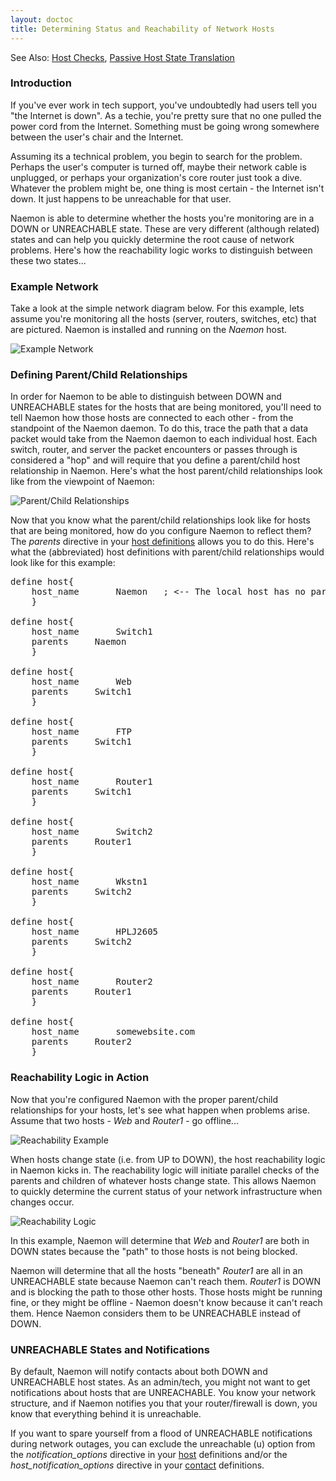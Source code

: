 ```yaml
---
layout: doctoc
title: Determining Status and Reachability of Network Hosts
---
```

<span class="glyphicon glyphicon-arrow-right"></span> See Also: <a href="hostchecks.html">Host Checks</a>, <a href="passivestatetranslation.html">Passive Host State Translation</a>

### Introduction

If you've ever work in tech support, you've undoubtedly had users tell you "the Internet is down".  As a techie, you're pretty sure that no one pulled the power cord from the Internet.  Something must be going wrong somewhere between the user's chair and the Internet.

Assuming its a technical problem, you begin to search for the problem.  Perhaps the user's computer is turned off, maybe their network cable is unplugged, or perhaps your organization's core router just took a dive.  Whatever the problem might be, one thing is most certain - the Internet isn't down.  It just happens to be unreachable for that user.

Naemon is able to determine whether the hosts you're monitoring are in a DOWN or UNREACHABLE state.  These are very different (although related) states and can help you quickly determine the root cause of network problems.  Here's how the reachability logic works to distinguish between these two states...

### Example Network

Take a look at the simple network diagram below.  For this example, lets assume you're monitoring all the hosts (server, routers, switches, etc) that are pictured.  Naemon is installed and running on the <i>Naemon</i> host.

<img src="images/reachability1.png" border="0" alt="Example Network" title="Example Network">

### Defining Parent/Child Relationships

In order for Naemon to be able to distinguish between DOWN and UNREACHABLE states for the hosts that are being monitored, you'll need to tell Naemon how those hosts are connected to each other - from the standpoint of the Naemon daemon.  To do this, trace the path that a data packet would take from the Naemon daemon to each individual host.  Each switch, router, and server the packet encounters or passes through is considered a "hop" and will require that you define a parent/child host relationship in Naemon.  Here's what the host parent/child relationships look like from the viewpoint of Naemon:

<img src="images/reachability2.png" border="0" alt="Parent/Child Relationships" title="Parent/Child Relationships">

Now that you know what the parent/child relationships look like for hosts that are being monitored, how do you configure Naemon to reflect them?  The <i>parents</i> directive in your <a href="objectdefinitions.html#host">host definitions</a> allows you to do this.  Here's what the (abbreviated) host definitions with parent/child relationships would look like for this example:

<pre>
define host{
	host_name		Naemon   ; <-- The local host has no parent - it is the topmost host
	}

define host{
	host_name		Switch1
	parents		Naemon
	}

define host{
	host_name		Web
	parents		Switch1
	}

define host{
	host_name		FTP
	parents		Switch1
	}

define host{
	host_name		Router1
	parents		Switch1
	}

define host{
	host_name		Switch2
	parents		Router1
	}

define host{
	host_name		Wkstn1
	parents		Switch2
	}

define host{
	host_name		HPLJ2605
	parents		Switch2
	}

define host{
	host_name		Router2
	parents		Router1
	}

define host{
	host_name		somewebsite.com
	parents		Router2
	}
</pre>

### Reachability Logic in Action

Now that you're configured Naemon with the proper parent/child relationships for your hosts, let's see what happen when problems arise.  Assume that two hosts - <i>Web</i> and <i>Router1</i> - go offline...

<img src="images/reachability3.png" border="0" alt="Reachability Example" title="Reachability Example">

When hosts change state (i.e. from UP to DOWN), the host reachability logic in Naemon kicks in.  The reachability logic will initiate parallel checks of the parents and children of whatever hosts change state.  This allows Naemon to quickly determine the current status of your network infrastructure when changes occur.

<img src="images/reachability4.png" border="0" alt="Reachability Logic" title="Reachability Logic">

In this example, Naemon will determine that <i>Web</i> and <i>Router1</i> are both in DOWN states because the "path" to those hosts is not being blocked.

Naemon will determine that all the hosts "beneath" <i>Router1</i> are all in an UNREACHABLE state because Naemon can't reach them.  <i>Router1</i> is DOWN and is blocking the path to those other hosts.  Those hosts might be running fine, or they might be offline - Naemon doesn't know because it can't reach them.  Hence Naemon considers them to be UNREACHABLE instead of DOWN.

### UNREACHABLE States and Notifications

By default, Naemon will notify contacts about both DOWN and UNREACHABLE host states.  As an admin/tech, you might not want to get notifications about hosts that are UNREACHABLE.  You know your network structure, and if Naemon notifies you that your router/firewall is down, you know that everything behind it is unreachable.

If you want to spare yourself from a flood of UNREACHABLE notifications during network outages, you can exclude the unreachable (u) option from the <i>notification_options</i> directive in your <a href="objectdefinitions.html#host">host</a> definitions and/or the <i>host_notification_options</i> directive in your <a href="objectdefinitions.html#contact">contact</a> definitions.

